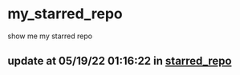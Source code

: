 # my_starred_repo
show me my starred repo

update at 05/19/22 01:16:22 in [starred_repo](./index.html)
---

